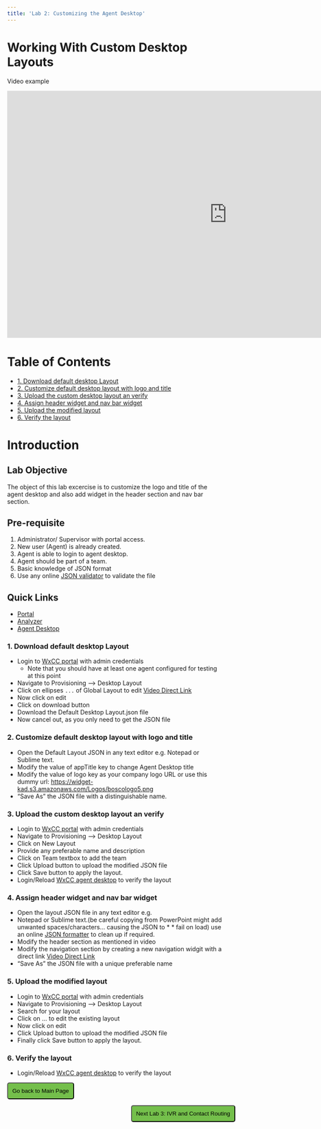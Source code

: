 ```yaml
---
title: 'Lab 2: Customizing the Agent Desktop'
---
```


# Working With Custom Desktop Layouts

Video example

<iframe width="1024" height="576" src="https://www.youtube-nocookie.com/embed/ZYFwqEjZLWM?rel=0" title="WxCC Customizing Agent Desktop Lab" frameborder="0" allow="accelerometer; autoplay; clipboard-write; encrypted-media; gyroscope; picture-in-picture" allowfullscreen></iframe>

# Table of Contents

- [1. Download default desktop Layout](#1-download-default-desktop-layout)
- [2. Customize default desktop layout with logo and title](#2-customize-default-desktop-layout-with-logo-and-title)
- [3. Upload the custom desktop layout an verify](#3-upload-the-custom-desktop-layout-an-verify)
- [4. Assign header widget and nav bar widget](#4-assign-header-widget-and-nav-bar-widget)
- [5. Upload the modified layout](#5-upload-the-modified-layout)
- [6. Verify the layout](#6-verify-the-layout)

# Introduction

## Lab Objective

The object of this lab excercise is to customize the logo and title of the agent desktop and also add widget in the header section and nav bar section.

## Pre-requisite

1. Administrator/ Supervisor with portal access​.
2. New user (Agent) is already created​.
3. Agent is able to login to agent desktop​.
4. Agent should be part of a team​.
5. Basic knowledge of JSON format​
6. Use any online [JSON validator](https://jsonlint.com) to validate the file​

## Quick Links

- <a href="https://portal.wxcc-us1.cisco.com/portal" target="_blank">Portal</a>
- <a href="https://analyzer.wxcc-us1.cisco.com/analyzer/home" target="_blank">Analyzer</a>
- <a href="https://desktop.wxcc-us1.cisco.com" target="_blank">Agent Desktop</a>

### 1. Download default desktop Layout

- Login to [WxCC portal](https://portal.cjp.cisco.com/portal/home.html) with admin credentials​
  - Note that you should have at least one agent configured for testing at this point
- Navigate to Provisioning --> Desktop Layout​
- Click on ellipses `...` of Global Layout to edit [Video Direct Link](https://www.youtube.com/embed/ZYFwqEjZLWM?start=150)
- Now click on edit
- Click on download button ​
- Download the Default Desktop Layout.json file​
- Now cancel out, as you only need to get the JSON file

### 2. Customize default desktop layout with logo and title

- Open the Default Layout JSON in any text editor e.g. Notepad or Sublime text.​
- Modify the value of appTitle key to change Agent Desktop title ​
- Modify the value of logo key as your company logo URL or use this dummy url: https://widget-kad.s3.amazonaws.com/Logos/boscologo5.png
- “Save As” the JSON file with a distinguishable name.

### 3. Upload the custom desktop layout an verify

- Login to [WxCC portal](https://portal.cjp.cisco.com/portal/home.html) with admin credentials​
- Navigate to Provisioning --> Desktop Layout​
- Click on New Layout
- Provide any preferable name and description ​
- Click on Team textbox to add the team ​
- Click Upload button to upload the modified JSON file​
- Click Save button to apply the layout.
- Login/Reload [WxCC agent desktop](https://desktop.wxcc-us1.cisco.com) to verify the layout

### 4. Assign header widget and nav bar widget

- Open the layout JSON file in any text editor e.g.
- Notepad or Sublime text.(be careful copying from PowerPoint might add unwanted spaces/characters... causing the JSON to \* \* fail on load) use an online [JSON formatter](https://jsonformatter.org/) to clean up if required.​
- Modify the header section as mentioned in video
- Modify the navigation section by creating a new navigation widgit with a direct link​ [Video Direct Link](https://www.youtube.com/embed/ZYFwqEjZLWM?start=330)
- “Save As” the JSON file with a unique preferable name

### 5. Upload the modified layout

- Login to [WxCC portal](https://portal.cjp.cisco.com/portal/home.html) with admin credentials​
- Navigate to Provisioning --> Desktop Layout​
- Search for your layout ​
- Click on ... to edit the existing layout​
- Now click on edit
- Click Upload button to upload the modified JSON file​
- Finally click Save button to apply the layout.

### 6. Verify the layout

- Login/Reload [WxCC agent desktop](https://desktop.wxcc-us1.cisco.com) to verify the layout

<script>
function mainPage() {window.location.href = "https://wxcctechsummit.github.io/wxcclabguides/LabLibrarynew";}
function nextLab() {window.location.href = "https://wxcctechsummit.github.io/wxcclabguides/labsnew/Lab3.html";}
</script>

<div id="button-row">	
<button onclick="mainPage()" style="border-radius: 5px;background-color: rgb(116,191,75);padding: 10px">Go back to Main Page</button>

<button onclick="nextLab()" style="position: absolute;right: 200px;border-radius: 5px;background-color: rgb(116,191,75);padding: 10px;">Next Lab 3: IVR and Contact Routing</button>

</div>
